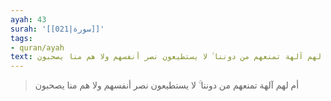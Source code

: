 ```yaml
---
ayah: 43
surah: '[[021|سورة]]'
tags:
- quran/ayah
text: أم لهم آلهة تمنعهم من دوننا ۚ لا يستطيعون نصر أنفسهم ولا هم منا يصحبون
---
```

> أم لهم آلهة تمنعهم من دوننا ۚ لا يستطيعون نصر أنفسهم ولا هم منا يصحبون

